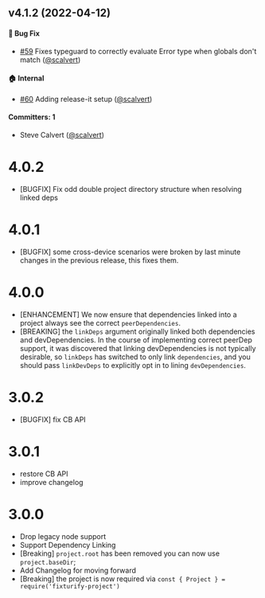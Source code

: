 
## v4.1.2 (2022-04-12)

#### :bug: Bug Fix
* [#59](https://github.com/stefanpenner/node-fixturify-project/pull/59) Fixes typeguard to correctly evaluate Error type when globals don't match ([@scalvert](https://github.com/scalvert))

#### :house: Internal
* [#60](https://github.com/stefanpenner/node-fixturify-project/pull/60) Adding release-it setup ([@scalvert](https://github.com/scalvert))

#### Committers: 1
- Steve Calvert ([@scalvert](https://github.com/scalvert))



# 4.0.2
- [BUGFIX] Fix odd double project directory structure when resolving linked deps

# 4.0.1

- [BUGFIX] some cross-device scenarios were broken by last minute changes in the previous release, this fixes them.

# 4.0.0

- [ENHANCEMENT] We now ensure that dependencies linked into a project always see the correct `peerDependencies`.
- [BREAKING] the `linkDeps` argument originally linked both dependencies and devDependencies. In the course of implementing correct peerDep support, it was discovered that linking devDependencies is not typically desirable, so `linkDeps` has switched to only link `dependencies`, and you should pass `linkDevDeps` to explicitly opt in to lining `devDependencies`.

# 3.0.2

- [BUGFIX] fix CB API

# 3.0.1

- restore CB API
- improve changelog

# 3.0.0

- Drop legacy node support
- Support Dependency Linking
- [Breaking] `project.root` has been removed you can now use `project.baseDir`;
- Add Changelog for moving forward
- [Breaking] the project is now required via `const { Project } = require('fixturify-project')`
